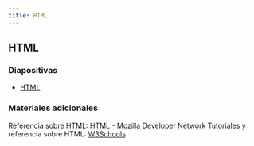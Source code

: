 ```yaml
---
title: HTML
---
```


## HTML

### Diapositivas

- [HTML](../diapositivas/html.html)

### Materiales adicionales

Referencia sobre HTML: [HTML - Mozilla Developer Network](https://developer.mozilla.org/es/docs/Web/HTML)
Tutoriales y referencia sobre HTML: [W3Schools](https://www.w3schools.com/html/)
